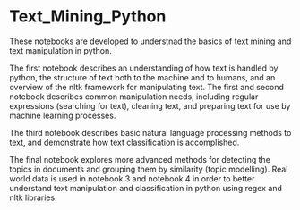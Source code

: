 # Text_Mining_Python
These notebooks are developed to understnad the basics of text mining and text manipulation in python.           

The first notebook describes an understanding of how text is handled by python, the structure of text both to the machine and to humans, and an overview of the nltk framework for manipulating text. The first and second notebook describes common manipulation needs, including regular expressions (searching for text), cleaning text, and preparing text for use by machine learning processes.                

The third notebook describes basic natural language processing methods to text, and demonstrate how text classification is accomplished.       

The final notebook explores more advanced methods for detecting the topics in documents and grouping them by similarity (topic modelling). Real world data is used in notebook 3 and notebook 4 in order to better understand text manipulation and classification in python using regex and nltk libraries.      

